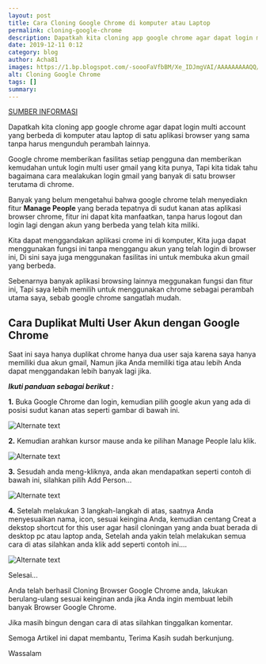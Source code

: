 ```yaml
---
layout: post
title: Cara Cloning Google Chrome di komputer atau Laptop
permalink: cloning-google-chrome
description: Dapatkah kita cloning app google chrome agar dapat login multi account yang berbeda di komputer atau laptop di satu aplikasi browser yang sama tanpa harus mengunduh perambah lainnya.
date: 2019-12-11 0:12
category: blog
author: Acha81
images: https://1.bp.blogspot.com/-soooFaVfbBM/Xe_IDJmgVAI/AAAAAAAAAQQ/DhrL_LZPeXIStKaW7pmT2EQXL0o3PMN4gCLcBGAsYHQ/s1600/Cara%2BCloning%2BBrowser%2BGoogle%2BChrome%2BPc%2B-%2BArazseo.png
alt: Cloning Google Chrome
tags: []
summary: 
---
```

[SUMBER INFORMASI](https://arazseo.blogspot.com/2019/11/cloning-google-chrome.html)

Dapatkah kita cloning app google chrome agar dapat login multi account yang berbeda di komputer atau laptop di satu aplikasi browser yang sama tanpa harus mengunduh perambah lainnya.

Google chrome memberikan fasilitas setiap pengguna dan memberikan kemudahan untuk login multi user gmail yang kita punya, Tapi kita tidak tahu bagaimana cara mealakukan login gmail yang banyak di satu browser terutama di chrome.

Banyak yang belum mengetahui bahwa google chrome telah menyediakn fitur **Manage People** yang berada tepatnya di sudut kanan atas aplikasi browser chrome, fitur ini dapat kita manfaatkan, tanpa harus logout dan login lagi dengan akun yang berbeda yang telah kita miliki.

Kita dapat menggandakan aplikasi crome ini di komputer, Kita juga dapat menggunakan fungsi ini tanpa menggangu akun yang telah login di browser ini, Di sini saya juga menggunakan fasilitas ini untuk membuka akun gmail yang berbeda.

Sebenarnya banyak aplikasi browsing lainnya meggunakan fungsi dan fitur ini, Tapi saya lebih memilih untuk menggunakan chrome sebagai perambah utama saya, sebab google chrome sangatlah mudah.

## Cara Duplikat Multi User Akun dengan Google Chrome

Saat ini saya hanya duplikat chrome hanya dua user saja karena saya hanya memiliki dua akun gmail, Namun jika Anda memiliki tiga atau lebih Anda dapat menggandakan lebih banyak lagi jika.

***Ikuti panduan sebagai berikut :***

__1.__ Buka Google Chrome dan login, kemudian pilih google akun yang ada di posisi sudut kanan atas seperti gambar di bawah ini.

![Alternate text](https://1.bp.blogspot.com/-o3g5MoIm9vo/Xb5oe1LHy3I/AAAAAAAAAHY/E-RzaFfXtFQ4bxHNRdJEtqG7QkzaDn0XACEwYBhgL/s1600/Untitled1.png)

__2.__ Kemudian arahkan kursor mause anda ke pilihan Manage People lalu klik.

![Alternate text](https://1.bp.blogspot.com/-ZWiPUZFWRHA/Xb56zK7shWI/AAAAAAAAAIM/qGokQNmn_Gcc9JF_e_3WN3HM4bXtnTywACLcBGAsYHQ/s1600/Cara%2BCloning%2BBrowser%2BGoogle%2BChrome2.png)

__3.__ Sesudah anda meng-kliknya, anda akan mendapatkan seperti contoh di bawah ini, silahkan pilih Add Person...

![Alternate text](https://1.bp.blogspot.com/-YyPsVTqkZjs/Xb5oeqMoCMI/AAAAAAAAAHQ/avNqWT_IpqoyFFcd6pytM8u1utt8Qo0qwCEwYBhgL/s1600/Untitled2.png)

__4.__ Setelah melakukan 3 langkah-langkah di atas, saatnya Anda menyesuaikan nama, icon, sesuai keingina Anda, kemudian centang Creat a dekstop shortcut for this user agar hasil cloningan yang anda buat berada di desktop pc atau laptop anda, Setelah anda yakin telah melakukan semua cara di atas silahkan anda klik add seperti contoh ini....

![Alternate text](https://1.bp.blogspot.com/-ElAmz7mbXCA/Xb5ofj8qSBI/AAAAAAAAAHY/_FgfCmhz3J8fuqHmM7u0SspQWjEGCMMVACEwYBhgL/s1600/Untitled3.png)

Selesai...

Anda telah berhasil Cloning Browser Google Chrome anda, lakukan berulang-ulang sesuai keinginan anda jika Anda ingin membuat lebih banyak Browser Google Chrome.

Jika masih bingun dengan cara di atas silahkan tinggalkan komentar.

Semoga Artikel ini dapat membantu, Terima Kasih sudah berkunjung.

Wassalam

